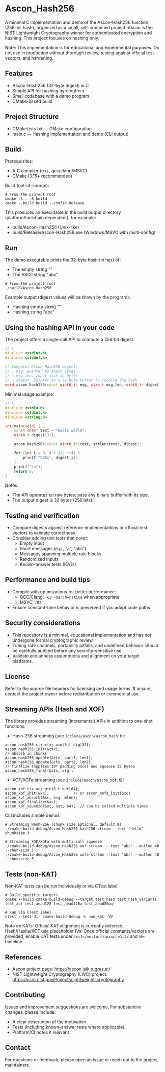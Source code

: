 # Ascon_Hash256

A minimal C implementation and demo of the Ascon-Hash256 function (256-bit hash), organized as a small, self-contained project. Ascon is the NIST Lightweight Cryptography winner for authenticated encryption and hashing. This project focuses on hashing only.

Note: This implementation is for educational and experimental purposes. Do not use in production without thorough review, testing against official test vectors, and hardening.

## Features

- Ascon-Hash256 (32-byte digest) in C
- Simple API for hashing byte buffers
- Small codebase with a demo program
- CMake-based build

## Project Structure

- CMakeLists.txt — CMake configuration
- main.c — Hashing implementation and demo (CLI output)

## Build

Prerequisites:
- A C compiler (e.g., gcc/clang/MSVC)
- CMake (3.15+ recommended)

Build (out-of-source):

```shell script
# From the project root
cmake -S . -B build
cmake --build build --config Release
```


This produces an executable in the build output directory (platform/toolchain dependent), for example:
- build/Ascon-Hash256 (Unix-like)
- build/Release/Ascon-Hash256.exe (Windows/MSVC with multi-config)

## Run

The demo executable prints the 32-byte hash (in hex) of:
- The empty string ""
- The ASCII string "abc"

```shell script
# From the project root
./build/Ascon-Hash256
```


Example output (digest values will be shown by the program):
- Hashing empty string ""
- Hashing string "abc"

## Using the hashing API in your code

The project offers a single-call API to compute a 256-bit digest.

```c++
// C
#include <stdint.h>
#include <stddef.h>

// Computes Ascon-Hash256 digest.
// - msg: pointer to input bytes
// - msg_len: input size in bytes
// - digest: pointer to a 32-byte buffer to receive the hash
void ascon_hash256(const uint8_t* msg, size_t msg_len, uint8_t* digest);
```


Minimal usage example:

```c++
// C
#include <stdio.h>
#include <stdint.h>
#include <string.h>

int main(void) {
    const char* text = "hello world";
    uint8_t digest[32];

    ascon_hash256((const uint8_t*)text, strlen(text), digest);

    for (int i = 0; i < 32; ++i) {
        printf("%02x", digest[i]);
    }
    printf("\n");
    return 0;
}
```


Notes:
- The API operates on raw bytes; pass any binary buffer with its size.
- The output digest is 32 bytes (256 bits).

## Testing and verification

- Compare digests against reference implementations or official test vectors to validate correctness.
- Consider adding unit tests that cover:
  - Empty input
  - Short messages (e.g., “a”, “abc”)
  - Messages spanning multiple rate blocks
  - Randomized inputs
  - Known-answer tests (KATs)

## Performance and build tips

- Compile with optimizations for better performance:
  - GCC/Clang: `-O3 -march=native` when appropriate
  - MSVC: `/O2`
- Ensure constant-time behavior is preserved if you adapt code paths.

## Security considerations

- This repository is a minimal, educational implementation and has not undergone formal cryptographic review.
- Timing side channels, portability pitfalls, and undefined behavior should be carefully audited before any security-sensitive use.
- Validate endianness assumptions and alignment on your target platforms.

## License

Refer to the source file headers for licensing and usage terms. If unsure, contact the project owner before redistribution or commercial use.

## Streaming APIs (Hash and XOF)

The library provides streaming (incremental) APIs in addition to one-shot functions.

- Hash-256 streaming (see `include/ascon/ascon_hash.h`):
```
ascon_hash256_ctx ctx; uint8_t dig[32];
ascon_hash256_init(&ctx);
// absorb in chunks
ascon_hash256_update(&ctx, part1, len1);
ascon_hash256_update(&ctx, part2, len2);
// finalize (applies 10* padding once) and squeeze 32 bytes
ascon_hash256_final(&ctx, dig);
```

- XOF/XOFa streaming (see `include/ascon/ascon_xof.h`):
```
ascon_xof_ctx xc; uint8_t out[64];
ascon_xof_init(&xc);           // or ascon_xofa_init(&xc)
ascon_xof_absorb(&xc, msg, mlen);
ascon_xof_finalize(&xc);
ascon_xof_squeeze(&xc, out, 64);  // can be called multiple times
```

CLI includes simple demos:
```
# Streaming Hash-256 (chunk size optional, default 8)
./cmake-build-debug/Ascon_Hash256 hash256-stream --text "hello" --chunksize 3

# Streaming XOF/XOFa with multi-call squeeze
./cmake-build-debug/Ascon_Hash256 xof-stream  --text "abc" --outlen 40 --chunksize 5
./cmake-build-debug/Ascon_Hash256 xofa-stream --text "abc" --outlen 40 --chunksize 5
```

## Tests (non‑KAT)

Non‑KAT tests can be run individually or via CTest label:
```
# Build specific targets
cmake --build cmake-build-debug --target test_hash test_hash_variants test_xof test_aead128 test_aead128a test_aead80pq

# Run via CTest label
ctest --test-dir cmake-build-debug -L non_kat -VV
```

Note on KATs: Official KAT alignment is currently deferred; Hash/Hasha/XOF use placeholder IVs. Once official constants/vectors are provided, enable KAT tests under `tests/vectors/ascon-v1.2/` and re-baseline.

## References

- Ascon project page: https://ascon.iaik.tugraz.at/
- NIST Lightweight Cryptography (LWC) project: https://csrc.nist.gov/Projects/lightweight-cryptography

## Contributing

Issues and improvement suggestions are welcome. For substantive changes, please include:
- A clear description of the motivation
- Tests (including known-answer tests where applicable)
- Platform/CI notes if relevant

## Contact

For questions or feedback, please open an issue or reach out to the project maintainers.
